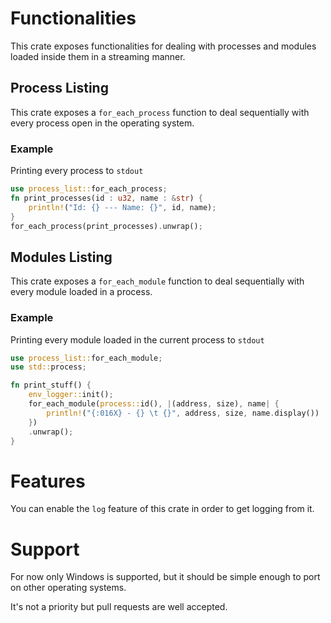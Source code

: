 # Functionalities
This crate exposes functionalities for dealing with processes and modules loaded inside them in a streaming manner.

## Process Listing
This crate exposes a `for_each_process` function to deal sequentially with every process open in the operating system.

### Example
Printing every process to `stdout`
```Rust
use process_list::for_each_process;
fn print_processes(id : u32, name : &str) {
    println!("Id: {} --- Name: {}", id, name);
}
for_each_process(print_processes).unwrap();
```

## Modules Listing
This crate exposes a `for_each_module` function to deal sequentially with every module loaded in a process.

### Example
Printing every module loaded in the current process to `stdout`
```Rust
use process_list::for_each_module;
use std::process;

fn print_stuff() {
    env_logger::init();
    for_each_module(process::id(), |(address, size), name| {
        println!("{:016X} - {} \t {}", address, size, name.display())
    })
    .unwrap();
}

```

# Features
You can enable the `log` feature of this crate in order to get logging from it.

# Support
For now only Windows is supported, but it should be simple enough to port on other operating systems. 

It's not a priority but pull requests are well accepted.

